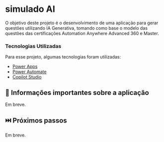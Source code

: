 # simulado AI

O objetivo deste projeto é o desenvolvimento de uma aplicação para gerar questões utilizando IA Generativa, tomando como base o modelo das questões das certificações Automation Anywhere Advanced 360 e Master.

### Tecnologias Utilizadas

Para esse projeto, algumas tecnologias foram utilizadas:

* [Power Apps]()
* [Power Automate]()
* [Copilot Studio]()

## 📌 Informações importantes sobre a aplicação

Em breve.

## ⏭️ Próximos passos

Em breve.


